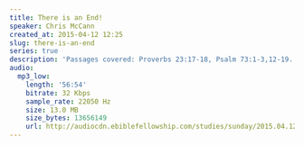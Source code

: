 ```yaml
---
title: There is an End!
speaker: Chris McCann
created_at: 2015-04-12 12:25
slug: there-is-an-end
series: true
description: 'Passages covered: Proverbs 23:17-18, Psalm 73:1-3,12-19.'
audio:
  mp3_low:
    length: '56:54'
    bitrate: 32 Kbps
    sample_rate: 22050 Hz
    size: 13.0 MB
    size_bytes: 13656149
    url: http://audiocdn.ebiblefellowship.com/studies/sunday/2015.04.12_McCann_-_There_is_an_End.mp3
---
```

